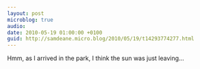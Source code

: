 ```yaml
---
layout: post
microblog: true
audio: 
date: 2010-05-19 01:00:00 +0100
guid: http://samdeane.micro.blog/2010/05/19/t14293774277.html
---
```

Hmm, as I arrived in the park, I think the sun was just leaving...
